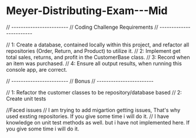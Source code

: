 # Meyer-Distributing-Exam---Mid

  // ------------------------
  // Coding Challenge Requirements
  // ------------------------
  
  // 1: Create a database, contained locally within this project, and refactor all repositories (Order, Return, and 
  Product) to utilize it.
  // 2: Implement get total sales, returns, and profit in the CustomerBase class.
  // 3: Record when an item was purchased.
  // 4: Ensure all output results, when running this console app, are correct. 
  
  // ------------------------
  // Bonus
  // ------------------------
  
  // 1: Refactor the customer classes to be repository/database based
  // 2: Create unit tests
  
  //Faced issues
  // I am trying to add migartion getting issues, That's why used exsting repositories. If you give some time i will do it.
  // I have knowledge on unit test methods as well. but i have not implemented here. If you give some time i will do it.
